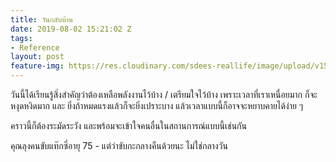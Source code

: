 ```yaml
---
title: วันกลับบ้าน
date: 2019-08-02 15:21:02 Z
tags:
- Reference
layout: post
feature-img: https://res.cloudinary.com/sdees-reallife/image/upload/v1555658919/sample_feature_img.png
---
```


วันนี้ได้เรียนรู้สิ่งสำคัญว่าต้องเหลือพลังงานไว้บ้าง / เตรียมใจไว้บ้าง เพราะเวลาที่เราเหนื่อยมาก ก็จะหงุดหงิดมาก และ ยิ่งถ้าหมดแรงแล้วก็จะยิ่งเปราะบาง แล้วเวลาแบบนี้ก็อาจจะหยาบคายได้ง่าย ๆ

คราวนี้ก็ต้องระมัดระวัง และพร้อมจะเข้าใจคนอื่นในสถานการณ์แบบนี้เช่นกัน

<i class="fa fa-child" style="color:plum"></i>

คุณลุงคนขับแท๊กซี่อายุ 75 - แต่ว่าขับกะกลางคืนด้วยนะ ไม่ใช่กลางวัน
